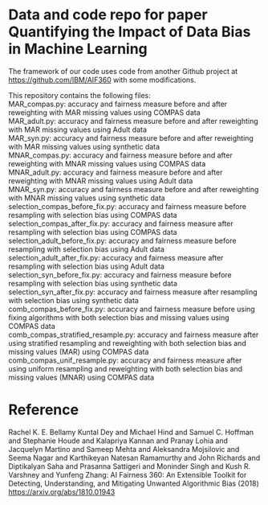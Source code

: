 # Data and code repo for paper Quantifying the Impact of Data Bias in Machine Learning

The framework of our code uses code from another Github project at https://github.com/IBM/AIF360 with some modifications. 

This repository contains the following files: <br>
MAR_compas.py: accuracy and fairness measure before and after reweighting with MAR missing values using COMPAS data <br>
MAR_adult.py: accuracy and fairness measure before and after reweighting with MAR missing values using Adult data <br>
MAR_syn.py: accuracy and fairness measure before and after reweighting with MAR missing values using synthetic data <br>
MNAR_compas.py: accuracy and fairness measure before and after reweighting with MNAR missing values using COMPAS data <br>
MNAR_adult.py: accuracy and fairness measure before and after reweighting with MNAR missing values using Adult data <br>
MNAR_syn.py: accuracy and fairness measure before and after reweighting with MNAR missing values using synthetic data <br>
selection_compas_before_fix.py: accuracy and fairness measure before resampling with selection bias using COMPAS data <br>
selection_compas_after_fix.py: accuracy and fairness measure after resampling with selection bias using COMPAS data <br>
selection_adult_before_fix.py: accuracy and fairness measure before resampling with selection bias using Adult data <br>
selection_adult_after_fix.py: accuracy and fairness measure after resampling with selection bias using Adult data <br>
selection_syn_before_fix.py: accuracy and fairness measure before resampling with selection bias using synthetic data <br>
selection_syn_after_fix.py: accuracy and fairness measure after resampling with selection bias using synthetic data <br>
comb_compas_before_fix.py: accuracy and fairness measure before using fixing algorithms with both selection bias and missing values using COMPAS data <br>
comb_compas_stratified_resample.py: accuracy and fairness measure after using stratified resampling and reweighting with both selection bias and missing values (MAR) using COMPAS data <br>
comb_compas_unif_resample.py: accuracy and fairness measure after using uniform resampling and reweighting with both selection bias and missing values (MNAR) using COMPAS data <br>



# Reference
Rachel K. E. Bellamy Kuntal Dey and Michael Hind and Samuel C. Hoffman and Stephanie Houde and Kalapriya Kannan and Pranay Lohia and Jacquelyn Martino and Sameep Mehta and Aleksandra Mojsilovic and Seema Nagar and Karthikeyan Natesan Ramamurthy and John Richards and Diptikalyan Saha and Prasanna Sattigeri and Moninder Singh and Kush R. Varshney and Yunfeng Zhang: AI Fairness 360:  An Extensible Toolkit for Detecting, Understanding, and Mitigating Unwanted Algorithmic Bias (2018) https://arxiv.org/abs/1810.01943
